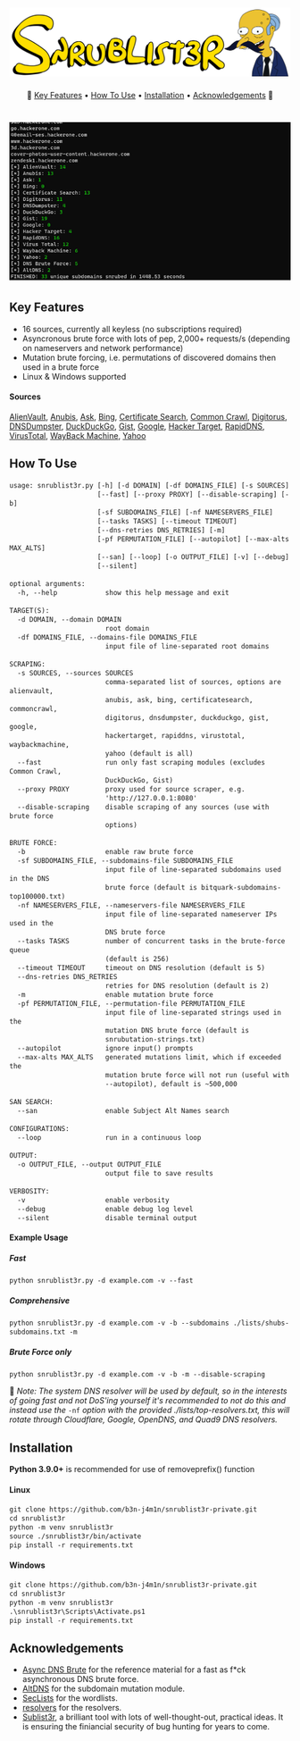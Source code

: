 
<h1 align="center">
  <img src="static/logo.png" alt="Snrublist3r"</a>
  <br>
</h1>

<p align="center">
🍩
  <a href="#key-features">Key Features</a> •
  <a href="#how-to-use">How To Use</a> •
  <a href="#installation">Installation</a> •
  <a href="#acknowledgements">Acknowledgements</a>
🍺
</p>

<h1 align="center">
  <img src="static/demo.png" alt="demo"</a>
  <br>
</h1>

## Key Features
- 16 sources, currently all keyless (no subscriptions required)
- Asyncronous brute force with lots of pep, 2,000+ requests/s (depending on nameservers and network performance)
- Mutation brute forcing, i.e. permutations of discovered domains then used in a brute force
- Linux & Windows supported


#### Sources
[AlienVault](https://otx.alienvault.com/), [Anubis](https://github.com/jonluca/Anubis), [Ask](https://www.ask.com/), [Bing](https://www.bing.com/), [Certificate Search](https://crt.sh/), [Common Crawl](https://commoncrawl.org/), [Digitorus](https://www.digitorus.com/), [DNSDumpster](https://dnsdumpster.com/), [DuckDuckGo](https://duckduckgo.com/), [Gist](https://gist.github.com/), [Google](https://www.google.com), [Hacker Target](https://hackertarget.com/), [RapidDNS](https://rapiddns.io/), [VirusTotal](https://www.virustotal.com/), [WayBack Machine](https://archive.org/web/), [Yahoo](https://yahoo.com/)

## How To Use
```
usage: snrublist3r.py [-h] [-d DOMAIN] [-df DOMAINS_FILE] [-s SOURCES]
                      [--fast] [--proxy PROXY] [--disable-scraping] [-b]
                      [-sf SUBDOMAINS_FILE] [-nf NAMESERVERS_FILE]
                      [--tasks TASKS] [--timeout TIMEOUT]
                      [--dns-retries DNS_RETRIES] [-m]
                      [-pf PERMUTATION_FILE] [--autopilot] [--max-alts MAX_ALTS]
                      [--san] [--loop] [-o OUTPUT_FILE] [-v] [--debug]
                      [--silent]

optional arguments:
  -h, --help            show this help message and exit

TARGET(S):
  -d DOMAIN, --domain DOMAIN
                        root domain
  -df DOMAINS_FILE, --domains-file DOMAINS_FILE
                        input file of line-separated root domains

SCRAPING:
  -s SOURCES, --sources SOURCES
                        comma-separated list of sources, options are alienvault,
                        anubis, ask, bing, certificatesearch, commoncrawl,
                        digitorus, dnsdumpster, duckduckgo, gist, google,
                        hackertarget, rapiddns, virustotal, waybackmachine,
                        yahoo (default is all)
  --fast                run only fast scraping modules (excludes Common Crawl,
                        DuckDuckGo, Gist)
  --proxy PROXY         proxy used for source scraper, e.g.
                        'http://127.0.0.1:8080'
  --disable-scraping    disable scraping of any sources (use with brute force
                        options)

BRUTE FORCE:
  -b                    enable raw brute force
  -sf SUBDOMAINS_FILE, --subdomains-file SUBDOMAINS_FILE
                        input file of line-separated subdomains used in the DNS
                        brute force (default is bitquark-subdomains-top100000.txt)
  -nf NAMESERVERS_FILE, --nameservers-file NAMESERVERS_FILE
                        input file of line-separated nameserver IPs used in the
                        DNS brute force
  --tasks TASKS         number of concurrent tasks in the brute-force queue
                        (default is 256)
  --timeout TIMEOUT     timeout on DNS resolution (default is 5)
  --dns-retries DNS_RETRIES
                        retries for DNS resolution (default is 2)
  -m                    enable mutation brute force
  -pf PERMUTATION_FILE, --permutation-file PERMUTATION_FILE
                        input file of line-separated strings used in the
                        mutation DNS brute force (default is
                        snrubutation-strings.txt)
  --autopilot           ignore input() prompts
  --max-alts MAX_ALTS   generated mutations limit, which if exceeded the
                        mutation brute force will not run (useful with
                        --autopilot), default is ~500,000

SAN SEARCH:
  --san                 enable Subject Alt Names search

CONFIGURATIONS:
  --loop                run in a continuous loop

OUTPUT:
  -o OUTPUT_FILE, --output OUTPUT_FILE
                        output file to save results

VERBOSITY:
  -v                    enable verbosity
  --debug               enable debug log level
  --silent              disable terminal output
  ```


#### Example Usage
##### Fast
```
python snrublist3r.py -d example.com -v --fast
```

##### Comprehensive
```
python snrublist3r.py -d example.com -v -b --subdomains ./lists/shubs-subdomains.txt -m
```

##### Brute Force only
```
python snrublist3r.py -d example.com -v -b -m --disable-scraping
```

🧠 _Note: The system DNS resolver will be used by default, so in the interests of going fast and not DoS'ing yourself it's recommended to not do this and instead use the_ `-nf` _option with the provided ./lists/top-resolvers.txt, this will rotate through Cloudflare, Google, OpenDNS, and Quad9 DNS resolvers._

## Installation

**Python 3.9.0+** is recommended for use of removeprefix() function

#### Linux
```
git clone https://github.com/b3n-j4m1n/snrublist3r-private.git
cd snrublist3r
python -m venv snrublist3r
source ./snrublist3r/bin/activate
pip install -r requirements.txt
```

#### Windows
```
git clone https://github.com/b3n-j4m1n/snrublist3r-private.git
cd snrublist3r
python -m venv snrublist3r
.\snrublist3r\Scripts\Activate.ps1
pip install -r requirements.txt
```

## Acknowledgements
 - [Async DNS Brute](https://github.com/blark/aiodnsbrute) for the reference material for a fast as f*ck asynchronous DNS brute force.
 - [AltDNS](https://awesomeopensource.com/project/elangosundar/awesome-README-templates) for the subdomain mutation module.
 - [SecLists](https://github.com/danielmiessler/SecLists) for the wordlists.
 - [resolvers](https://github.com/trickest/resolvers) for the resolvers.
 - [Sublist3r](https://github.com/aboul3la/Sublist3r), a brilliant tool with lots of well-thought-out, practical ideas. It is ensuring the finiancial security of bug hunting for years to come.